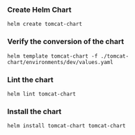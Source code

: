 ### Create Helm Chart

```
helm create tomcat-chart
```

### Verify the conversion of the chart

```
helm template tomcat-chart -f ./tomcat-chart/environments/dev/values.yaml
```

### Lint the chart

```
helm lint tomcat-chart
```

### Install the chart

```
helm install tomcat-chart tomcat-chart
```
